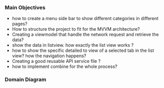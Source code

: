 ### Main Objectives 
- how to create a menu side bar to show different categories in different pages?
- How to structure the project to fit for the MVVM architecture? 
- Creating a viewmodel that handle the network request and retrieve the data?
- show the data in listview. how exactly the list view works ?
- how to show the specific detailed to view of a selected tab in the list view? how the navigation happens?
- Creating  a good reusable API service file ?
- how to implement combine for the whole process?

### Domain Diagram
